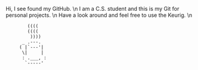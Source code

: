 Hi, I see found my GitHub. \n
I am a C.S. student and this is my Git for personal projects. \n
Have a look around and feel free to use the Keurig. \n

            ((((
            ((((
             ))))
          _ .---.
         ( |`---'|
          \|     |
          : .___, :
           `-----'
